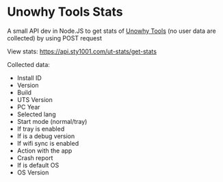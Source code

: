 # Unowhy Tools Stats
A small API dev in Node.JS to get stats of [Unowhy Tools](https://github.com/STY1001/Unowhy-Tools) (no user data are collected) by using POST request

View stats: https://api.sty1001.com/ut-stats/get-stats

Collected data:
- Install ID
- Version
- Build
- UTS Version
- PC Year
- Selected lang
- Start mode (normal/tray)
- If tray is enabled
- If is a debug version
- If wifi sync is enabled
- Action with the app
- Crash report
- If is default OS
- OS Version
